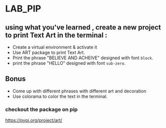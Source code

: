# LAB_PIP


## using what you've learned , create a new project to print Text Art in the terminal :
- Create a virtual environment & activate it
- Use ART package to print Text Art.
- Print the phrase "BELIEVE AND ACHEIVE" designed with font `block`.
- print the phrase "HELLO" designed with font `sub-zero`.


## Bonus
- Come up with different phrases with different art and decoration
- Use colorama to color the text in the terminal.


### checkout the package on pip
https://pypi.org/project/art/
